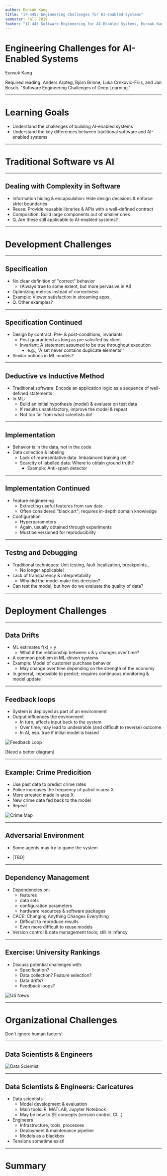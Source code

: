 ```yaml
---
author: Eunsuk Kang
title: "17-445: Engineering Challenges for AI-Enabled Systems"
semester: Fall 2019
footer: "17-445 Software Engineering for AI-Enabled Systems, Eunsuk Kang"
---  
```


# Engineering Challenges for AI-Enabled Systems

Eunsuk Kang

<!-- references -->

Required reading: Anders Arpteg, Björn Brinne, Luka Crnkovic-Friis, and Jan Bosch. "Software Engineering Challenges of Deep Learning." 

---
# Learning Goals

* Understand the challenges of building AI-enabled systems
* Understand the key differences between traditional software and
  AI-enabled systems

---
# Traditional Software vs AI

----
## Dealing with Complexity in Software

* Information hiding & encapsulation: Hide design decisions & enforce
  strict boundaries
* Reuse: Provide reusable libraries & APIs with a well-defined contract
* Composition: Build large components out of smaller ones
* Q. Are these still applicable to AI-enabled systems?

---
# Development Challenges

----
## Specification

* No clear definition of "correct" behavior
	* (Always true to some extent, but more pervasive in AI)
* Optimizing metrics instead of correctness
* Example: Viewer satisfaction in streaming apps
* Q. Other examples?

----
## Specification Continued

* Design by contract: Pre- & post-conditions, invariants
  * Post guaranteed as long as pre satisifed by client
  * Invariant: A statement assumed to be true throughout execution
	* e.g., "A set never contains duplicate elements''
* Similar notions in ML models?

----
## Deductive vs Inductive Method

* Traditional software: Encode an application logic as a
  sequence of well-defined statements
* In ML:
  * Build an initial hypothesis (model) & evaluate on test data
  * If results unsatisfactory, improve the model & repeat
  * Not too far from what scientists do!

----
## Implementation

* Behavior is in the data, not in the code
* Data collection & labeling
  * Lack of representative data: Imbalanced training set
  * Scarcity of labelled data: Where to obtain ground truth?
	* Example: Anti-spam detector 

----
## Implementation Continued

* Feature engineering
  * Extracting useful features from raw data 
  * Often considered "black art"; requires in-depth domain knowledge
* Configuration
  * Hyperparameters
  * Again, usually obtained through experiments
  * Must be versioned for reproducibility 

----
## Testng and Debugging

* Traditional techniques: Unit testing, fault localization, breakpoints...
  * No longer applicable!
* Lack of transparency & interpretability
  * Why did the model make this decision?
* Can test the model, but how do we evaluate the quality of data?

---
# Deployment Challenges

----
## Data Drifts

* ML estimates f(x) = y
  * What if the relationship between x & y changes over time? 
* A common problem in ML-driven systems
* Example: Model of customer purchase behavior
  * May change over time depending on the strength of the economy 
* In general, impossible to predict; requires continuous monitoring &
  model update

----
## Feedback loops

* System is deployed as part of an environment
* Output influences the environment
  * In turn, affects input back to the system
  * Over time, may lead to undesirable (and difficult to reverse) outcome
  * In AI, esp. true if initial model is biased

![Feedback Loop](feedback-loop.png)

[Need a better diagram]

----
## Example: Crime Predicition

* Use past data to predict crime rates 
* Police increases the frequency of patrol in area X
* More arrested made in area X
* New crime data fed back to the model
* Repeat

![Crime Map](crime-map.jpg)

---
## Adversarial Environment

* Some agents may try to game the system

* [TBD]

----
## Dependency Management

* Dependencies on:
  * features
  * data sets
  * configuration parameters
  * hardware resources & software packages
* CACE: Changing Anything Changes Everything
  * Difficult to reproduce results
  * Even more difficult to reuse models 
* Version control & data management tools; still in infancy

----
## Exercise: University Rankings

* Discuss potential challenges with:
  * Specification?
  * Data collection? Feature selection?
  * Data drifts?
  * Feedback loops?
  
![US News](us-news.jpg)

---
# Organizational Challenges

Don't ignore human factors!

----
## Data Scientists & Engineers

![Data Scientist](data-scientist.jpeg)

----
## Data Scientists & Engineers: Caricatures

* Data scientists
  * Model development & evaluation
  * Main tools: R, MATLAB, Jupyter Notebook
  * May be new to SE concepts (version control, CI...)
* Engineers
  * Infrastructure, tools, processes
  * Deployment & maintenance pipeline
  * Models as a blackbox
* Tensions sometime exist!

---
# Summary


